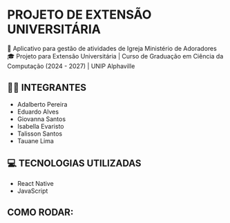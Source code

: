 # PROJETO DE EXTENSÃO UNIVERSITÁRIA

📱 Aplicativo para gestão de atividades de Igreja Ministério de Adoradores
🎓 Projeto para Extensão Universitária | Curso de Graduação em Ciência da Computação (2024 - 2027) | UNIP Alphaville 

## 🧑‍💻 INTEGRANTES

- Adalberto Pereira
- Eduardo Alves
- Giovanna Santos
- Isabella Evaristo
- Talisson Santos
- Tauane Lima

## 💻 TECNOLOGIAS UTILIZADAS

- React Native
- JavaScript

## COMO RODAR:

